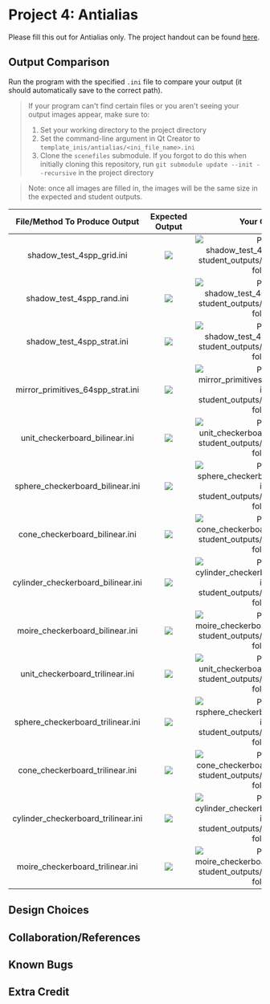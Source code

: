 # Project 4: Antialias

Please fill this out for Antialias only. The project handout can be found [here](https://cs1230.graphics/projects/ray/3).

## Output Comparison
Run the program with the specified `.ini` file to compare your output (it should automatically save to the correct path).
> If your program can't find certain files or you aren't seeing your output images appear, make sure to:<br/>
> 1. Set your working directory to the project directory
> 2. Set the command-line argument in Qt Creator to `template_inis/antialias/<ini_file_name>.ini`
> 3. Clone the `scenefiles` submodule. If you forgot to do this when initially cloning this repository, run `git submodule update --init --recursive` in the project directory

> Note: once all images are filled in, the images will be the same size in the expected and student outputs.

| File/Method To Produce Output | Expected Output | Your Output |
| :---------------------------------------: | :--------------------------------------------------: | :-------------------------------------------------: | 
| shadow_test_4spp_grid.ini |  ![](https://raw.githubusercontent.com/BrownCSCI1230/scenefiles/main/antialias/required_outputs/shadow_test_4spp_grid.png) | ![Place shadow_test_4spp_grid.png in student_outputs/antialias/required folder](student_outputs/antialias/required/shadow_test_4spp_grid.png) |
| shadow_test_4spp_rand.ini |  ![](https://raw.githubusercontent.com/BrownCSCI1230/scenefiles/main/antialias/required_outputs/shadow_test_4spp_rand.png) | ![Place shadow_test_4spp_rand.png in student_outputs/antialias/required folder](student_outputs/antialias/required/shadow_test_4spp_rand.png) |
| shadow_test_4spp_strat.ini |  ![](https://raw.githubusercontent.com/BrownCSCI1230/scenefiles/main/antialias/required_outputs/shadow_test_4spp_strat.png) | ![Place shadow_test_4spp_strat.png in student_outputs/antialias/required folder](student_outputs/antialias/required/shadow_test_4spp_strat.png) |
| mirror_primitives_64spp_strat.ini |  ![](https://raw.githubusercontent.com/BrownCSCI1230/scenefiles/main/antialias/required_outputs/mirror_primitives_64spp_strat.png) | ![Place mirror_primitives_64spp_strat.png in student_outputs/antialias/required folder](student_outputs/antialias/required/mirror_primitives_64spp_strat.png) |
| unit_checkerboard_bilinear.ini |  ![](https://raw.githubusercontent.com/BrownCSCI1230/scenefiles/main/antialias/required_outputs/unit_checkerboard_bilinear.png) | ![Place unit_checkerboard_bilinear.png in student_outputs/antialias/required folder](student_outputs/antialias/required/unit_checkerboard_bilinear.png) |
| sphere_checkerboard_bilinear.ini |  ![](https://raw.githubusercontent.com/BrownCSCI1230/scenefiles/main/antialias/required_outputs/sphere_checkerboard_bilinear.png) | ![Place sphere_checkerboard_bilinear.png in student_outputs/antialias/required folder](student_outputs/antialias/required/sphere_checkerboard_bilinear.png) |
| cone_checkerboard_bilinear.ini |  ![](https://raw.githubusercontent.com/BrownCSCI1230/scenefiles/main/antialias/required_outputs/cone_checkerboard_bilinear.png) | ![Place cone_checkerboard_bilinear.png in student_outputs/antialias/required folder](student_outputs/antialias/required/cone_checkerboard_bilinear.png) |
| cylinder_checkerboard_bilinear.ini |  ![](https://raw.githubusercontent.com/BrownCSCI1230/scenefiles/main/antialias/required_outputs/cylinder_checkerboard_bilinear.png) | ![Place cylinder_checkerboard_bilinear.png in student_outputs/antialias/required folder](student_outputs/antialias/required/cylinder_checkerboard_bilinear.png) |
| moire_checkerboard_bilinear.ini |  ![](https://raw.githubusercontent.com/BrownCSCI1230/scenefiles/main/antialias/required_outputs/moire_checkerboard_bilinear.png) | ![Place moire_checkerboard_bilinear.png in student_outputs/antialias/required folder](student_outputs/antialias/required/moire_checkerboard_bilinear.png) |
| unit_checkerboard_trilinear.ini |  ![](https://raw.githubusercontent.com/BrownCSCI1230/scenefiles/main/antialias/required_outputs/unit_checkerboard_trilinear.png) | ![Place unit_checkerboard_trilinear.png in student_outputs/antialias/required folder](student_outputs/antialias/required/unit_checkerboard_trilinear.png) |
| sphere_checkerboard_trilinear.ini |  ![](https://raw.githubusercontent.com/BrownCSCI1230/scenefiles/main/antialias/required_outputs/sphere_checkerboard_trilinear.png) | ![Place rsphere_checkerboard_trilinear.png in student_outputs/antialias/required folder](student_outputs/antialias/required/sphere_checkerboard_trilinear.png) |
| cone_checkerboard_trilinear.ini |  ![](https://raw.githubusercontent.com/BrownCSCI1230/scenefiles/main/antialias/required_outputs/cone_checkerboard_trilinear.png) | ![Place cone_checkerboard_trilinear.png in student_outputs/antialias/required folder](student_outputs/antialias/required/cone_checkerboard_trilinear.png) |
| cylinder_checkerboard_trilinear.ini |  ![](https://raw.githubusercontent.com/BrownCSCI1230/scenefiles/main/antialias/required_outputs/cylinder_checkerboard_trilinear.png) | ![Place cylinder_checkerboard_trilinear.png in student_outputs/antialias/required folder](student_outputs/antialias/required/cylinder_checkerboard_trilinear.png) |
| moire_checkerboard_trilinear.ini |  ![](https://raw.githubusercontent.com/BrownCSCI1230/scenefiles/main/antialias/required_outputs/moire_checkerboard_trilinear.png) | ![Place moire_checkerboard_trilinear.png in student_outputs/antialias/required folder](student_outputs/antialias/required/moire_checkerboard_trilinear.png) |



## Design Choices

## Collaboration/References

## Known Bugs

## Extra Credit
